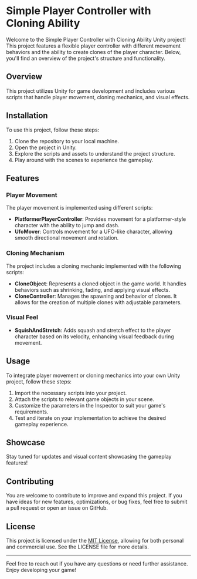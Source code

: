 # Simple Player Controller with Cloning Ability

Welcome to the Simple Player Controller with Cloning Ability Unity project! This project features a flexible player controller with different movement behaviors and the ability to create clones of the player character. Below, you'll find an overview of the project's structure and functionality.

## Overview

This project utilizes Unity for game development and includes various scripts that handle player movement, cloning mechanics, and visual effects.

## Installation

To use this project, follow these steps:

1. Clone the repository to your local machine.
2. Open the project in Unity.
3. Explore the scripts and assets to understand the project structure.
4. Play around with the scenes to experience the gameplay.

## Features

### Player Movement

The player movement is implemented using different scripts:

- **PlatformerPlayerController**: Provides movement for a platformer-style character with the ability to jump and dash.
- **UfoMover**: Controls movement for a UFO-like character, allowing smooth directional movement and rotation.

### Cloning Mechanism

The project includes a cloning mechanic implemented with the following scripts:

- **CloneObject**: Represents a cloned object in the game world. It handles behaviors such as shrinking, fading, and applying visual effects.
- **CloneController**: Manages the spawning and behavior of clones. It allows for the creation of multiple clones with adjustable parameters.

### Visual Feel

- **SquishAndStretch**: Adds squash and stretch effect to the player character based on its velocity, enhancing visual feedback during movement.

## Usage

To integrate player movement or cloning mechanics into your own Unity project, follow these steps:

1. Import the necessary scripts into your project.
2. Attach the scripts to relevant game objects in your scene.
3. Customize the parameters in the Inspector to suit your game's requirements.
4. Test and iterate on your implementation to achieve the desired gameplay experience.

## Showcase



Stay tuned for updates and visual content showcasing the gameplay features!

## Contributing

You are welcome to contribute to improve and expand this project. If you have ideas for new features, optimizations, or bug fixes, feel free to submit a pull request or open an issue on GitHub.

## License

This project is licensed under the [MIT License](LICENSE), allowing for both personal and commercial use. See the LICENSE file for more details.

---

Feel free to reach out if you have any questions or need further assistance. Enjoy developing your game!
